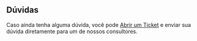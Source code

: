 ## Dúvidas

Caso ainda tenha alguma dúvida, você pode [Abrir um Ticket](https://loop.desk360.com.br/tickets/new) e enviar sua dúvida diretamente para um de nossos consultores.

